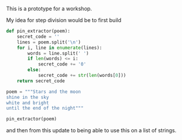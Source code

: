 This is a prototype for a workshop.

My idea for step division would be to first build

```py
def pin_extractor(poem):
    secret_code = ''
    lines = poem.split('\n')
    for i, line in enumerate(lines):
        words = line.split(' ')
        if len(words) <= i:
            secret_code += '0'
        else:
            secret_code += str(len(words[0]))
    return secret_code

poem = """Stars and the moon
shine in the sky
white and bright
until the end of the night"""

pin_extractor(poem)
```

and then from this update to being able to use this on a list of strings.